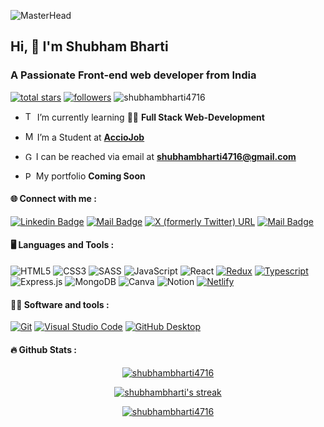 <!--
**shubhambharti4716/shubhambharti4716** is a ✨ _special_ ✨ repository because its `README.md` (this file) appears on your GitHub profile.

Here are some ideas to get you started:

- 🔭 I’m currently working on ...
- 🌱 I’m currently learning ...
- 👯 I’m looking to collaborate on ...
- 🤔 I’m looking for help with ...
- 💬 Ask me about ...
- 📫 How to reach me: ...
- 😄 Pronouns: ...
- ⚡ Fun fact: ...
-->
![MasterHead](https://www.hays.com.au/documents/3173609/3716998/Image_Tech_Job_Software_Developer_LandingPage.jpg/482fcd02-18cd-7adc-69ec-2810709139af?t=1618902865233)
## Hi, 👋 I'm Shubham Bharti
<h3 align="left">A Passionate Front-end web developer from India</h3>

<p align="left">
  <a href="https://github.com/shubhambharti4716?tab=repositories&sort=stargazers">
    <img alt="total stars" title="Total stars on GitHub" src="https://custom-icon-badges.demolab.com/github/stars/shubhambharti4716?color=55960c&style=for-the-badge&labelColor=488207&logo=star"/></a>
  <a href="https://github.com/shubhambharti4716?tab=followers">
    <img alt="followers" title="Follow me on Github" src="https://custom-icon-badges.demolab.com/github/followers/shubhambharti4716?color=236ad3&labelColor=1155ba&style=for-the-badge&logo=person-add&label=Follow&logoColor=white"/></a>
    <img src="https://komarev.com/ghpvc/?username=shubhambharti4716&label=Profile%20views&color=8e24aa&style=for-the-badge" alt="shubhambharti4716" />
</p>

- <img width="15px" src="https://cdn-icons-png.flaticon.com/512/534/534621.png" alt="Terminal Icon" /> I’m currently learning 🧑‍💻 **Full Stack Web-Development**

- <img width="15px" src="https://avatars.githubusercontent.com/u/61222534?s=200&v=4" alt="Masai Icon" /> I’m a Student at <a href="https://www.linkedin.com/school/acciojob/mycompany/">**AccioJob**</a>

- <img width="13px" src="https://cdn-icons-png.flaticon.com/512/5968/5968534.png" alt="Gmail Icon" /> I can be reached via email at **shubhambharti4716@gmail.com**

- <img width="13px" src="https://cdn-icons-png.flaticon.com/512/4365/4365934.png" alt="Portfolio Icon" /> My portfolio **<a>Coming Soon</a>**

#### 🌐 Connect with me :

[![Linkedin Badge](https://img.shields.io/badge/-shubhambharti4716-0e76a8?style=flat&labelColor=0e76a8&logo=linkedin&logoColor=white)](https://www.linkedin.com/in/shubhambharti4716/)
  [![Mail Badge](https://img.shields.io/badge/-shubhambharti4716-e84393?style=flat&labelColor=e84393&logo=instagram&logoColor=white)](https://www.instagram.com/shubhambharti4716/) 
[![X (formerly Twitter) URL](https://img.shields.io/twitter/url?url=https%3A%2F%2Ftwitter.com%2Fi_shubhambharti&label=i_shubhambharti)](https://twitter.com/i_shubhambharti)
[![Mail Badge](https://img.shields.io/badge/-BugBeats-e74c3c?style=flat&labelColor=e74c3c&logo=youtube&logoColor=white)](https://www.youtube.com/@BugBeats)

#### 🖥️ Languages and Tools :

![HTML5](https://img.shields.io/badge/html5-%23E34F26.svg?style=for-the-badge&logo=html5&logoColor=white)
![CSS3](https://img.shields.io/badge/css3-%231572B6.svg?style=for-the-badge&logo=css3&logoColor=white)
![SASS](https://img.shields.io/badge/SASS-hotpink.svg?style=for-the-badge&logo=SASS&logoColor=white)
![JavaScript](https://img.shields.io/badge/javascript-%23323330.svg?style=for-the-badge&logo=javascript&logoColor=%23F7DF1E)
![React](https://img.shields.io/badge/react-%2320232a.svg?style=for-the-badge&logo=react&logoColor=%2361DAFB)
<a href=""><img alt="Redux" src="https://img.shields.io/badge/Redux-593D88.svg?style=for-the-badge&logo=redux&logoColor=white"></a>
<a href=""><img alt="Typescript" src="https://img.shields.io/badge/TypeScript-007ACC.svg?style=for-the-badge&logo=typescript&logoColor=white"></a>
![Express.js](https://img.shields.io/badge/express.js-%23404d59.svg?style=for-the-badge&logo=express&logoColor=%2361DAFB)
![MongoDB](https://img.shields.io/badge/MongoDB-%234ea94b.svg?style=for-the-badge&logo=mongodb&logoColor=white)
![Canva](https://img.shields.io/badge/Canva-%2300C4CC.svg?style=for-the-badge&logo=Canva&logoColor=white)
![Notion](https://img.shields.io/badge/Notion-%23000000.svg?style=for-the-badge&logo=notion&logoColor=white)
<a href=""><img alt="Netlify" src="https://img.shields.io/badge/Netlify-00C7B7?style=for-the-badge&logo=netlify&logoColor=white"></a>

#### 👨‍💻 Software and tools :

<p>
<a href="#"><img alt="Git" src="https://img.shields.io/badge/Git-F05033.svg?logo=git&logoColor=white"></a>
<a href="#"><img alt="Visual Studio Code" src="https://img.shields.io/badge/Visual%20Studio%20Code-0078d7.svg?logo=visual-studio-code&logoColor=white"></a>
<a href="#"><img alt="GitHub Desktop" src="https://img.shields.io/badge/GitHub%20Desktop-8034A9.svg?logo=github&logoColor=white"></a>
</p>

#### 🔥 Github Stats :

<p align="center">
  <a href="#">
    <img align="center" src="https://github-readme-stats.vercel.app/api/top-langs?username=shubhambharti4716&show_icons=true&locale=en&layout=compact" alt="shubhambharti4716" />
  </a>
  </p>
<p align="center">
  <a href="#">
    <img alt="shubhambharti's streak" src="https://github-readme-stats.vercel.app/api?username=shubhambharti4716&count_private=true&theme=tokyonight&hide=contribs,prs"/>
  </a>
  </p>
<p align="center">
  <a href="#">
   <img align="center" src="https://github-readme-streak-stats.herokuapp.com/?user=shubhambharti4716&" alt="shubhambharti4716" />
  </a>
  </p>
